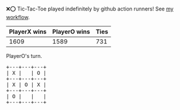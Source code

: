 :x::o: Tic-Tac-Toe played indefinitely by github action runners! See [my workflow](.github/workflows/play.yaml).

|PlayerX wins|PlayerO wins|Ties|
|-|-|-|
|1609|1589|731|

PlayerO's turn.

<pre>
+---+---+---+
| X |   | O |
+---+---+---+
| X | O | X |
+---+---+---+
| O |   |   |
+---+---+---+
</pre>
